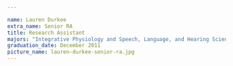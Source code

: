 ```yaml
---

name: Lauren Durkee
extra_name: Senior RA
title: Research Assistant
majors: "Integrative Physiology and Speech, Language, and Hearing Sciences"
graduation_date: December 2011
picture_name: lauren-durkee-senior-ra.jpg
---
```

    
    

